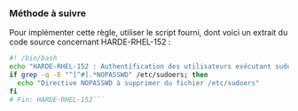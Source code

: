 
### Méthode à suivre

Pour implémenter cette règle, utiliser le script fourni, dont voici un extrait du code source concernant HARDE-RHEL-152 :

``` {.bash .numberLines}
#! /bin/bash
echo "HARDE-RHEL-152 : Authentification des utilisateurs exécutant sudo"
if grep -q -E "^[^#].*NOPASSWD" /etc/sudoers; then
  echo "Directive NOPASSWD à supprimer du fichier /etc/sudoers"
fi
# Fin: HARDE-RHEL-152```

